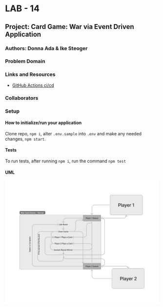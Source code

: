 # LAB - 14

## Project: Card Game: War via Event Driven Application

### Authors: Donna Ada & Ike Steoger

### Problem Domain

### Links and Resources

- [GitHub Actions ci/cd](https://github.com/IkeSteoger/war-card-game/actions)
<!-- - [back-end dev server url]() -->
<!-- - [back-end prod server url]() -->

### Collaborators

### Setup

#### How to initialize/run your application

Clone repo, `npm i`, alter `.env.sample` into `.env` and make any needed changes, `npm start`.

#### Tests

To run tests, after running `npm i`, run the command `npm test`

#### UML

![UML](./assets/uml.png)
